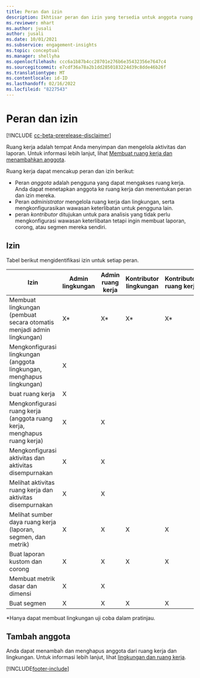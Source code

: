 ```yaml
---
title: Peran dan izin
description: Ikhtisar peran dan izin yang tersedia untuk anggota ruang kerja.
ms.reviewer: mhart
ms.author: jusali
author: jusali
ms.date: 10/01/2021
ms.subservice: engagement-insights
ms.topic: conceptual
ms.manager: shellyha
ms.openlocfilehash: ccc6a1b87b4cc28701e276b6e35432356e7647c4
ms.sourcegitcommit: e7cdf36a78a2b1dd2850183224d39c8dde46b26f
ms.translationtype: MT
ms.contentlocale: id-ID
ms.lasthandoff: 02/16/2022
ms.locfileid: "8227543"
---
```

# <a name="roles-and-permissions"></a>Peran dan izin

[!INCLUDE [cc-beta-prerelease-disclaimer](includes/cc-beta-prerelease-disclaimer.md)]

Ruang kerja adalah tempat Anda menyimpan dan mengelola aktivitas dan laporan. Untuk informasi lebih lanjut, lihat [Membuat ruang kerja dan menambahkan anggota](create-workspace.md). 

Ruang kerja dapat mencakup peran dan izin berikut:

- Peran *anggota* adalah pengguna yang dapat mengakses ruang kerja. Anda dapat menetapkan anggota ke ruang kerja dan menentukan peran dan izin mereka. 
- Peran *administrator* mengelola ruang kerja dan lingkungan, serta mengkonfigurasikan wawasan keterlibatan untuk pengguna lain. 
- peran *kontributor* ditujukan untuk para analisis yang tidak perlu mengkonfigurasi wawasan keterlibatan tetapi ingin membuat laporan, corong, atau segmen mereka sendiri.

## <a name="permissions"></a>Izin
  
Tabel berikut mengidentifikasi izin untuk setiap peran. 

| Izin | Admin lingkungan | Admin ruang kerja | Kontributor lingkungan | Kontributor ruang kerja | 
|--|--|--|--|--|
| Membuat lingkungan (pembuat secara otomatis menjadi admin lingkungan) | X* | X* | X* | X* |  
| Mengkonfigurasi lingkungan (anggota lingkungan, menghapus lingkungan) | X |  |  |  |  
| buat ruang kerja | X |  |  |  |  
| Mengkonfigurasi ruang kerja (anggota ruang kerja, menghapus ruang kerja) | X | X |  |  |  
| Mengkonfigurasi aktivitas dan aktivitas disempurnakan | X | X | |  |  
| Melihat aktivitas ruang kerja dan aktivitas disempurnakan | X | X | |  |  
| Melihat sumber daya ruang kerja (laporan, segmen, dan metrik)| X | X | X | X |  
| Buat laporan kustom dan corong | X | X | X | X |  
| Membuat metrik dasar dan dimensi| X | X |  |  |  
| Buat segmen| X | X | X | X |  

*Hanya dapat membuat lingkungan uji coba dalam pratinjau. 

## <a name="add-members"></a>Tambah anggota

Anda dapat menambah dan menghapus anggota dari ruang kerja dan lingkungan. Untuk informasi lebih lanjut, lihat [lingkungan dan ruang kerja](manage-environments-workspaces.md).


[!INCLUDE[footer-include](../includes/footer-banner.md)]

